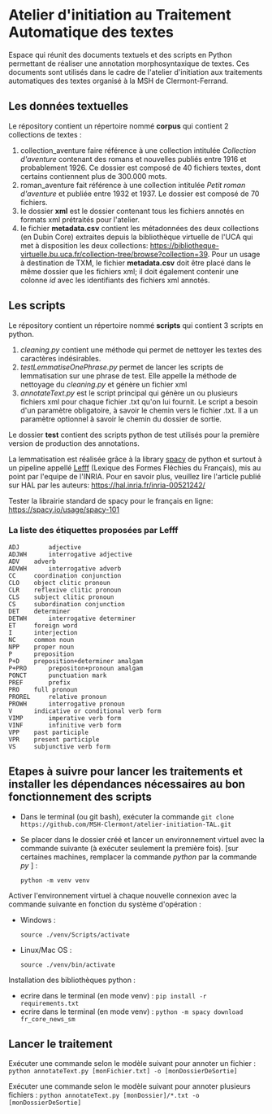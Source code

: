 # Atelier d'initiation au Traitement Automatique des textes
Espace qui réunit des documents textuels et des scripts en Python permettant de réaliser une annotation morphosyntaxique de textes. 
Ces documents sont utilisés dans le cadre de l'atelier d'initiation aux traitements automatiques des textes organisé à la MSH de Clermont-Ferrand.   

## Les données textuelles
Le répository contient un répertoire nommé **corpus** qui contient 2 collections de textes : 
1. collection_aventure faire référence à une collection intitulée *Collection d'aventure* contenant des romans et nouvelles publiés entre 1916 et probablement 1926. Ce dossier est composé de 40 fichiers textes, dont certains contiennent plus de 300.000 mots. 
2. roman_aventure fait référence à une collection intitulée *Petit roman d'aventure* et publiée entre 1932 et 1937. Le dossier est composé de 70 fichiers. 
3. le dossier **xml** est le dossier contenant tous les fichiers annotés en formats xml prétraités pour l'atelier. 
4. le fichier **metadata.csv** contient les métadonnées des deux collections (en Dubin Core) extraites depuis la bibliothèque virtuelle de l'UCA qui met à disposition les deux collections: https://bibliotheque-virtuelle.bu.uca.fr/collection-tree/browse?collection=39. Pour un usage à destination de TXM, le fichier **metadata.csv** doit être placé dans le même dossier que les fichiers xml; il doit également contenir une colonne *id* avec les identifiants des fichiers xml annotés. 

## Les scripts
Le répository contient un répertoire nommé **scripts** qui contient 3 scripts en python.
1. *cleaning.py* contient une méthode qui permet de nettoyer les textes des caractères indésirables. 
2. *testLemmatiseOnePhrase.py* permet de lancer les scripts de lemmatisation sur une phrase de test. Elle appelle la méthode de nettoyage du *cleaning.py* et génère un fichier xml
3. *annotateText.py* est le script principal qui génère un ou plusieurs fichiers xml pour chaque fichier .txt qu'on lui fournit. Le script a besoin d'un paramètre obligatoire, à savoir le chemin vers le fichier .txt. Il a un paramètre optionnel à savoir le chemin du dossier de sortie.

Le dossier **test** contient des scripts python de test utilisés pour la première version de production des annotations.

La lemmatisation est réalisée grâce à la library [spacy](https://spacy.io/) de python et surtout à un pipeline appellé [Lefff](https://github.com/sammous/spacy-lefff) (Lexique des Formes Fléchies du Français), mis au point par l'equipe de l'INRIA. 
Pour en savoir plus, veuillez lire l'article publié sur HAL par les auteurs: https://hal.inria.fr/inria-00521242/

Tester la librairie standard de spacy pour le français en ligne: https://spacy.io/usage/spacy-101

### La liste des étiquettes proposées par Lefff

```
ADJ 	   adjective
ADJWH	   interrogative adjective
ADV	   adverb
ADVWH	   interrogative adverb
CC	   coordination conjunction
CLO	   object clitic pronoun
CLR	   reflexive clitic pronoun
CLS	   subject clitic pronoun
CS	   subordination conjunction
DET	   determiner
DETWH	   interrogative determiner
ET	   foreign word
I	   interjection
NC	   common noun
NPP	   proper noun
P	   preposition
P+D	   preposition+determiner amalgam
P+PRO	   prepositon+pronoun amalgam
PONCT	   punctuation mark
PREF	   prefix
PRO	   full pronoun
PROREL	   relative pronoun
PROWH	   interrogative pronoun
V	   indicative or conditional verb form
VIMP	   imperative verb form
VINF	   infinitive verb form
VPP	   past participle
VPR	   present participle
VS	   subjunctive verb form
```

## Etapes à suivre pour lancer les traitements et installer les dépendances nécessaires au bon fonctionnement des scripts

* Dans le terminal (ou git bash), exécuter la commande
`git clone https://github.com/MSH-Clermont/atelier-initiation-TAL.git`

* Se placer dans le dossier créé et lancer un environnement virtuel avec la commande suivante (à exécuter seulement la première fois). [sur certaines machines, remplacer la commande *python* par la commande *py* ] :
    ```
    python -m venv venv
    ```
Activer l'environnement virtuel à chaque nouvelle connexion avec la commande suivante en fonction du système d'opération :
  * Windows : 
    ```
    source ./venv/Scripts/activate
    ```
    
  * Linux/Mac OS :
    ```
    source ./venv/bin/activate
    ```
Installation des bibliothèques python : 
* ecrire dans le terminal (en mode venv) : `pip install -r requirements.txt`
* ecrire dans le terminal (en mode venv) : `python -m spacy download fr_core_news_sm`

## Lancer le traitement

Exécuter une commande selon le modèle suivant pour annoter un fichier :
`python annotateText.py [monFichier.txt] -o [monDossierDeSortie]`

Exécuter une commande selon le modèle suivant pour annoter plusieurs fichiers :
`python annotateText.py [monDossier]/*.txt -o [monDossierDeSortie]` 